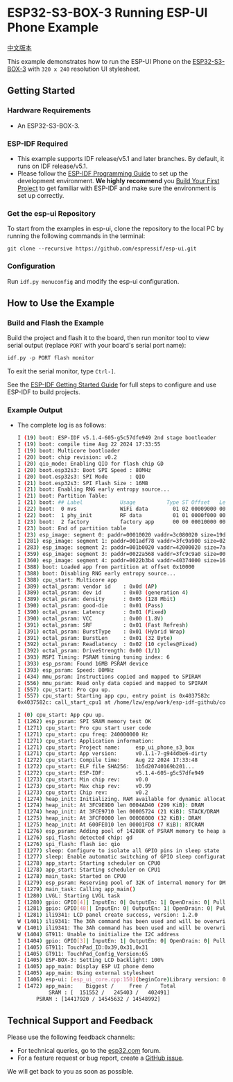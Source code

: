# ESP32-S3-BOX-3 Running ESP-UI Phone Example

[中文版本](./README_CN.md)

This example demonstrates how to run the ESP-UI Phone on the [ESP32-S3-BOX-3](https://github.com/espressif/esp-box/tree/master) with `320 x 240` resolution UI stylesheet.

## Getting Started

### Hardware Requirements

* An ESP32-S3-BOX-3.

### ESP-IDF Required

- This example supports IDF release/v5.1 and later branches. By default, it runs on IDF release/v5.1.
- Please follow the [ESP-IDF Programming Guide](https://docs.espressif.com/projects/esp-idf/en/latest/esp32/get-started/index.html) to set up the development environment. **We highly recommend** you [Build Your First Project](https://docs.espressif.com/projects/esp-idf/en/latest/esp32/get-started/index.html#build-your-first-project) to get familiar with ESP-IDF and make sure the environment is set up correctly.

### Get the esp-ui Repository

To start from the examples in esp-ui, clone the repository to the local PC by running the following commands in the terminal:

```
git clone --recursive https://github.com/espressif/esp-ui.git
```

### Configuration

Run `idf.py menuconfig` and modify the esp-ui configuration.

## How to Use the Example

### Build and Flash the Example

Build the project and flash it to the board, then run monitor tool to view serial output (replace `PORT` with your board's serial port name):

```c
idf.py -p PORT flash monitor
```

To exit the serial monitor, type `Ctrl-]`.

See the [ESP-IDF Getting Started Guide](https://docs.espressif.com/projects/esp-idf/en/latest/get-started/index.html) for full steps to configure and use ESP-IDF to build projects.

### Example Output

- The complete log is as follows:

    ```bash
    I (19) boot: ESP-IDF v5.1.4-605-g5c57dfe949 2nd stage bootloader
    I (19) boot: compile time Aug 22 2024 17:33:55
    I (19) boot: Multicore bootloader
    I (20) boot: chip revision: v0.2
    I (20) qio_mode: Enabling QIO for flash chip GD
    I (20) boot.esp32s3: Boot SPI Speed : 80MHz
    I (20) boot.esp32s3: SPI Mode       : QIO
    I (21) boot.esp32s3: SPI Flash Size : 16MB
    I (21) boot: Enabling RNG early entropy source...
    I (21) boot: Partition Table:
    I (21) boot: ## Label            Usage          Type ST Offset   Length
    I (22) boot:  0 nvs              WiFi data        01 02 00009000 00006000
    I (22) boot:  1 phy_init         RF data          01 01 0000f000 00001000
    I (23) boot:  2 factory          factory app      00 00 00010000 00400000
    I (23) boot: End of partition table
    I (23) esp_image: segment 0: paddr=00010020 vaddr=3c080020 size=19df50h (1695568) map
    I (281) esp_image: segment 1: paddr=001adf78 vaddr=3fc9a900 size=020a0h (  8352) load
    I (283) esp_image: segment 2: paddr=001b0020 vaddr=42000020 size=7a540h (501056) map
    I (359) esp_image: segment 3: paddr=0022a568 vaddr=3fc9c9a0 size=00e44h (  3652) load
    I (360) esp_image: segment 4: paddr=0022b3b4 vaddr=40374000 size=168d4h ( 92372) load
    I (388) boot: Loaded app from partition at offset 0x10000
    I (388) boot: Disabling RNG early entropy source...
    I (388) cpu_start: Multicore app
    I (389) octal_psram: vendor id    : 0x0d (AP)
    I (389) octal_psram: dev id       : 0x03 (generation 4)
    I (389) octal_psram: density      : 0x05 (128 Mbit)
    I (390) octal_psram: good-die     : 0x01 (Pass)
    I (390) octal_psram: Latency      : 0x01 (Fixed)
    I (390) octal_psram: VCC          : 0x00 (1.8V)
    I (391) octal_psram: SRF          : 0x01 (Fast Refresh)
    I (391) octal_psram: BurstType    : 0x01 (Hybrid Wrap)
    I (391) octal_psram: BurstLen     : 0x01 (32 Byte)
    I (392) octal_psram: Readlatency  : 0x02 (10 cycles@Fixed)
    I (392) octal_psram: DriveStrength: 0x00 (1/1)
    I (393) MSPI Timing: PSRAM timing tuning index: 6
    I (393) esp_psram: Found 16MB PSRAM device
    I (393) esp_psram: Speed: 80MHz
    I (434) mmu_psram: Instructions copied and mapped to SPIRAM
    I (556) mmu_psram: Read only data copied and mapped to SPIRAM
    I (557) cpu_start: Pro cpu up.
    I (557) cpu_start: Starting app cpu, entry point is 0x4037582c
    0x4037582c: call_start_cpu1 at /home/lzw/esp/work/esp-idf-github/components/esp_system/port/cpu_start.c:159

    I (0) cpu_start: App cpu up.
    I (1262) esp_psram: SPI SRAM memory test OK
    I (1271) cpu_start: Pro cpu start user code
    I (1271) cpu_start: cpu freq: 240000000 Hz
    I (1271) cpu_start: Application information:
    I (1271) cpu_start: Project name:     esp_ui_phone_s3_box
    I (1271) cpu_start: App version:      v0.1.1-7-g944dbe6-dirty
    I (1272) cpu_start: Compile time:     Aug 22 2024 17:33:48
    I (1272) cpu_start: ELF file SHA256:  1b5d20740169b201...
    I (1272) cpu_start: ESP-IDF:          v5.1.4-605-g5c57dfe949
    I (1273) cpu_start: Min chip rev:     v0.0
    I (1273) cpu_start: Max chip rev:     v0.99
    I (1273) cpu_start: Chip rev:         v0.2
    I (1274) heap_init: Initializing. RAM available for dynamic allocation:
    I (1274) heap_init: At 3FC9E9D0 len 0004AD40 (299 KiB): DRAM
    I (1274) heap_init: At 3FCE9710 len 00005724 (21 KiB): STACK/DRAM
    I (1275) heap_init: At 3FCF0000 len 00008000 (32 KiB): DRAM
    I (1275) heap_init: At 600FE010 len 00001FD8 (7 KiB): RTCRAM
    I (1276) esp_psram: Adding pool of 14208K of PSRAM memory to heap allocator
    I (1276) spi_flash: detected chip: gd
    I (1276) spi_flash: flash io: qio
    I (1277) sleep: Configure to isolate all GPIO pins in sleep state
    I (1277) sleep: Enable automatic switching of GPIO sleep configuration
    I (1278) app_start: Starting scheduler on CPU0
    I (1278) app_start: Starting scheduler on CPU1
    I (1278) main_task: Started on CPU0
    I (1279) esp_psram: Reserving pool of 32K of internal memory for DMA/internal allocations
    I (1279) main_task: Calling app_main()
    I (1280) LVGL: Starting LVGL task
    I (1280) gpio: GPIO[4]| InputEn: 0| OutputEn: 1| OpenDrain: 0| Pullup: 0| Pulldown: 0| Intr:0
    I (1281) gpio: GPIO[48]| InputEn: 0| OutputEn: 1| OpenDrain: 0| Pullup: 0| Pulldown: 0| Intr:0
    I (1281) ili9341: LCD panel create success, version: 1.2.0
    W (1401) ili9341: The 36h command has been used and will be overwritten by external initialization sequence
    W (1401) ili9341: The 3Ah command has been used and will be overwritten by external initialization sequence
    W (1404) GT911: Unable to initialize the I2C address
    I (1404) gpio: GPIO[3]| InputEn: 1| OutputEn: 0| OpenDrain: 0| Pullup: 0| Pulldown: 0| Intr:2
    I (1405) GT911: TouchPad_ID:0x39,0x31,0x31
    I (1405) GT911: TouchPad_Config_Version:65
    I (1405) ESP-BOX-3: Setting LCD backlight: 100%
    I (1405) app_main: Display ESP UI phone demo
    I (1405) app_main: Using external stylesheet
    I (1406) esp-ui: [esp_ui_core.cpp:150](beginCore)Library version: 0.1.0
    I (1472) app_main:    Biggest /     Free /    Total
              SRAM : [  151552 /   245403 /   402491]
          PSRAM : [14417920 / 14545632 / 14548992]
    ```

## Technical Support and Feedback

Please use the following feedback channels:

- For technical queries, go to the [esp32.com](https://esp32.com/viewforum.php?f=22) forum.
- For a feature request or bug report, create a [GitHub issue](https://github.com/espressif/esp-ui/issues).

We will get back to you as soon as possible.
